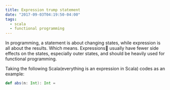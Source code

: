 ```yaml
---
title: Expression trump statement
date: "2017-09-03T04:19:50-04:00"
tags:
  - scala
  - functional programming
---
```


In programming, a statement is about changing states, while expression is all about the results. Which means. Expressions usually have fewer side effects on the states, especially outer states, and should be heavily used for functional programming.

Taking the following Scala(everything is an expression in Scala) codes as an example:

```scala
def abs(n: Int): Int =


```
